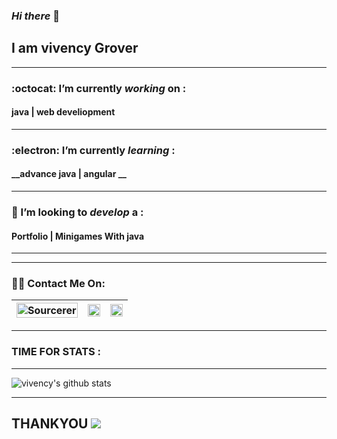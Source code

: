 ### _Hi there_ 👋
## I am __vivency Grover__
---
###  :octocat: I’m currently _working_ on :
#### __java | web develiopment__
---
###  :electron: I’m currently _learning_ :
#### __advance java | angular __
---
### 🤔 I’m looking to _develop_ a :
#### __Portfolio |  Minigames With java__
---

---
### :man_technologist: Contact Me On:

[<img src="https://sourcerer.io/icons/logo-sharing.svg" width="100%" alt="Sourcerer"/>](https://sourcerer.io/viz06)|[<img src="https://img.icons8.com/fluent/48/000000/instagram-new.png" width="100%"/>](https://www.instagram.com//)|[<img src="https://img.icons8.com/color/48/000000/linkedin.png" width="100%"/>](https://www.linkedin.com/in//)
:-----------------:|:--------------------:|:-------------:
    
---
### TIME FOR STATS :
---
![vivency's github stats](https://github-readme-stats.vercel.app/api?username=viz06show_icons=true&theme=radical)

---
## __THANKYOU__  <img  src="https://visitor-badge.laobi.icu/badge?page_id=viz06.visitor-badge">

